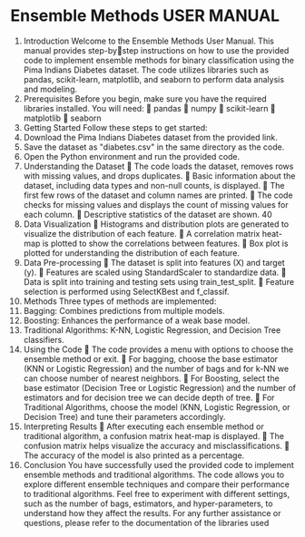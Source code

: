 # Ensemble Methods USER MANUAL

1. Introduction
Welcome to the Ensemble Methods User Manual. This manual provides step-bystep instructions on how to use the provided code to implement ensemble methods 
for binary classification using the Pima Indians Diabetes dataset. The code utilizes 
libraries such as pandas, scikit-learn, matplotlib, and seaborn to perform data 
analysis and modeling. 	
3. Prerequisites
Before you begin, make sure you have the required libraries installed. You will need:
 pandas
 numpy
 scikit-learn
 matplotlib
 seaborn
4. Getting Started
Follow these steps to get started:
1. Download the Pima Indians Diabetes dataset from the provided link.
2. Save the dataset as "diabetes.csv" in the same directory as the code.
3. Open the Python environment and run the provided code.
4. Understanding the Dataset
 The code loads the dataset, removes rows with missing values, and drops 
duplicates.
 Basic information about the dataset, including data types and non-null 
counts, is displayed.
 The first few rows of the dataset and column names are printed.
 The code checks for missing values and displays the count of missing values 
for each column.
 Descriptive statistics of the dataset are shown.
40
5. Data Visualization
 Histograms and distribution plots are generated to visualize the distribution 
of each feature.
 A correlation matrix heat-map is plotted to show the correlations between 
features.
 Box plot is plotted for understanding the distribution of each feature.
6. Data Pre-processing
 The dataset is split into features (X) and target (y).
 Features are scaled using StandardScaler to standardize data.
 Data is split into training and testing sets using train_test_split.
 Feature selection is performed using SelectKBest and f_classif.
7. Methods
Three types of methods are implemented:
1. Bagging: Combines predictions from multiple models.
2. Boosting: Enhances the performance of a weak base model.
3. Traditional Algorithms: K-NN, Logistic Regression, and Decision Tree classifiers.
8. Using the Code
 The code provides a menu with options to choose the ensemble method or 
exit.
 For bagging, choose the base estimator (KNN or Logistic Regression) and 
the number of bags and for k-NN we can choose number of nearest 
neighbors.
 For Boosting, select the base estimator (Decision Tree or Logistic Regression) 
and the number of estimators and for decision tree we can decide depth of 
tree.
 For Traditional Algorithms, choose the model (KNN, Logistic Regression, 
or Decision Tree) and tune their parameters accordingly.
9. Interpreting Results
 After executing each ensemble method or traditional algorithm, a confusion 
matrix heat-map is displayed.
 The confusion matrix helps visualize the accuracy and misclassifications.
 The accuracy of the model is also printed as a percentage.
10. Conclusion
You have successfully used the provided code to implement ensemble methods and 
traditional algorithms. The code allows you to explore different ensemble 
techniques and compare their performance to traditional algorithms.
Feel free to experiment with different settings, such as the number of bags, 
estimators, and hyper-parameters, to understand how they affect the results.
For any further assistance or questions, please refer to the documentation of the 
libraries used
